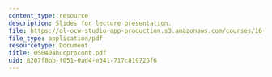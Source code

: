 ```yaml
---
content_type: resource
description: Slides for lecture presentation.
file: https://ol-ocw-studio-app-production.s3.amazonaws.com/courses/16-422-human-supervisory-control-of-automated-systems-spring-2004/8207f8bbf0510ad4e341717c819726f6_050404nucprocont.pdf
file_type: application/pdf
resourcetype: Document
title: 050404nucprocont.pdf
uid: 8207f8bb-f051-0ad4-e341-717c819726f6
---
```

